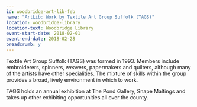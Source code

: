 ```yaml
---
id: woodbridge-art-lib-feb
name: "ArtLib: Work by Textile Art Group Suffolk (TAGS)"
location: woodbridge-library
location-text: Woodbridge Library
event-start-date: 2018-02-01
event-end-date: 2018-02-28
breadcrumb: y
---
```


Textile Art Group Suffolk (TAGS) was formed in 1993. Members include embroiderers, spinners, weavers, papermakers and quilters, although many of the artists have other specialities. The mixture of skills within the group provides a broad, lively environment in which to work.

TAGS holds an annual exhibition at The Pond Gallery, Snape Maltings and takes up other exhibiting opportunities all over the county.
